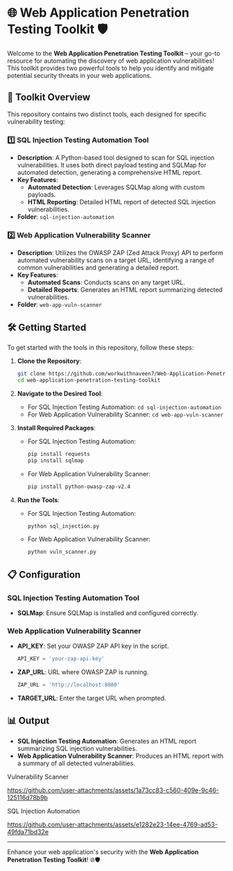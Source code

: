 # 🌐 Web Application Penetration Testing Toolkit 🛡️

Welcome to the **Web Application Penetration Testing Toolkit** – your go-to resource for automating the discovery of web application vulnerabilities! This toolkit provides two powerful tools to help you identify and mitigate potential security threats in your web applications.

## 🚀 Toolkit Overview

This repository contains two distinct tools, each designed for specific vulnerability testing:

### 1️⃣ SQL Injection Testing Automation Tool
- **Description**: A Python-based tool designed to scan for SQL injection vulnerabilities. It uses both direct payload testing and SQLMap for automated detection, generating a comprehensive HTML report.
- **Key Features**:
  - **Automated Detection**: Leverages SQLMap along with custom payloads.
  - **HTML Reporting**: Detailed HTML report of detected SQL injection vulnerabilities.
- **Folder**: `sql-injection-automation`

### 2️⃣ Web Application Vulnerability Scanner
- **Description**: Utilizes the OWASP ZAP (Zed Attack Proxy) API to perform automated vulnerability scans on a target URL, identifying a range of common vulnerabilities and generating a detailed report.
- **Key Features**:
  - **Automated Scans**: Conducts scans on any target URL.
  - **Detailed Reports**: Generates an HTML report summarizing detected vulnerabilities.
- **Folder**: `web-app-vuln-scanner`

## 🛠️ Getting Started

To get started with the tools in this repository, follow these steps:

1. **Clone the Repository**:
    ```bash
    git clone https://github.com/workwithnaveen7/Web-Application-Penetration-Testing-Toolkit.git
    cd web-application-penetration-testing-toolkit
    ```

2. **Navigate to the Desired Tool**:
   - For SQL Injection Testing Automation: `cd sql-injection-automation`
   - For Web Application Vulnerability Scanner: `cd web-app-vuln-scanner`

3. **Install Required Packages**:
   - For SQL Injection Testing Automation:
     ```bash
     pip install requests
     pip install sqlmap
     ```
   - For Web Application Vulnerability Scanner:
     ```bash
     pip install python-owasp-zap-v2.4
     ```

4. **Run the Tools**:
   - For SQL Injection Testing Automation:
     ```bash
     python sql_injection.py
     ```
   - For Web Application Vulnerability Scanner:
     ```bash
     python vuln_scanner.py
     ```

## 📋 Configuration

### SQL Injection Testing Automation Tool
- **SQLMap**: Ensure SQLMap is installed and configured correctly.

### Web Application Vulnerability Scanner
- **API_KEY**: Set your OWASP ZAP API key in the script.
    ```python
    API_KEY = 'your-zap-api-key'
    ```
- **ZAP_URL**: URL where OWASP ZAP is running.
    ```python
    ZAP_URL = 'http://localhost:8080'
    ```
- **TARGET_URL**: Enter the target URL when prompted.

## 📊 Output

- **SQL Injection Testing Automation**: Generates an HTML report summarizing SQL injection vulnerabilities.
- **Web Application Vulnerability Scanner**: Produces an HTML report with a summary of all detected vulnerabilities.



Vulnerability Scanner

https://github.com/user-attachments/assets/1a73cc83-c560-409e-9c46-125116d78b9b

SQL Injection Automation

https://github.com/user-attachments/assets/e1282e23-14ee-4769-ad53-49fda71bd32e



---

Enhance your web application's security with the **Web Application Penetration Testing Toolkit**! 🌐🛡️

